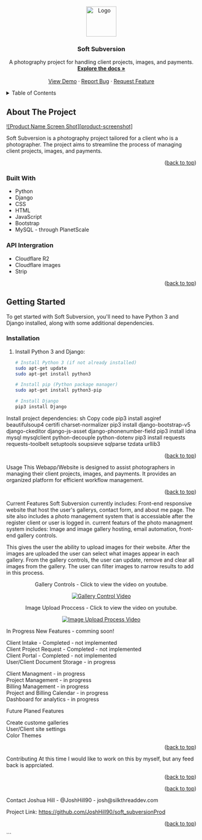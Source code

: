 <!-- Improved compatibility of back to top link: See: https://github.com/othneildrew/Best-README-Template/pull/73 -->
<a name="readme-top"></a>
<!--
*** Thanks for checking out the Soft Subversion project by JoshHill90.
*** If you have suggestions for improvement, feel free to open an issue or pull request.
*** Don't forget to give the project a star if you find it useful!
*** Thank you for your support! Now, let's create something amazing! :D
-->



<!-- PROJECT SHIELDS -->


<!-- PROJECT LOGO -->
<br />
<div align="center">
  <a href="https://github.com/JoshHill90/soft_subversionProd">
   </a>  
    <img src="https://imagedelivery.net/4_y5kVkw2ENjgzV454LjcQ/80334d4c-e947-461a-8387-2e21d40c9800/icon" alt="Logo" width="80" height="auto">
 

  <h3 align="center">Soft Subversion</h3>

  <p align="center">
    A photography project for handling client projects, images, and payments.
    <br />
    <a href="https://github.com/JoshHill90/soft_subversionProd"><strong>Explore the docs »</strong></a>
    <br />
    <br />
    <a href="https://github.com/JoshHill90/soft_subversionProd">View Demo</a>
    ·
    <a href="https://github.com/JoshHill90/soft_subversionProd/issues">Report Bug</a>
    ·
    <a href="https://github.com/JoshHill90/soft_subversionProd/issues">Request Feature</a>
  </p>
</div>


<!-- TABLE OF CONTENTS -->
<details>
  <summary>Table of Contents</summary>
  <ol>
    <li>
      <a href="#about-the-project">About The Project</a>
      <ul>
        <li><a href="#built-with">Built With</a></li>
      </ul>
    </li>
    <li>
      <a href="#getting-started">Getting Started</a>
      <ul>
        <li><a href="#installation">Installation</a></li>
      </ul>
    </li>
    <li><a href="#usage">Usage</a></li>
    <li><a href="#current-features">Current Features</a></li>
    <li><a href="#contributing">Contributing</a></li>
    <li><a href="#license">License</a></li>
    <li><a href="#contact">Contact</a></li>
  </ol>
</details>


<!-- ABOUT THE PROJECT -->
## About The Project

[![Product Name Screen Shot][product-screenshot]](https://blog.silkthreaddev.com)

Soft Subversion is a photography project tailored for a client who is a photographer. The project aims to streamline the process of managing client projects, images, and payments.

<p align="right">(<a href="#readme-top">back to top</a>)</p>


### Built With

* Python
* Django
* CSS
* HTML
* JavaScript
* Bootstrap
* MySQL - through PlanetScale

### API Intergration
* Cloudflare R2
* Cloudflare images
* Strip


<p align="right">(<a href="#readme-top">back to top</a>)</p>


<!-- GETTING STARTED -->
## Getting Started

To get started with Soft Subversion, you'll need to have Python 3 and Django installed, along with some additional dependencies.

### Installation

1. Install Python 3 and Django:
   ```sh
   # Install Python 3 (if not already installed)
   sudo apt-get update
   sudo apt-get install python3

   # Install pip (Python package manager)
   sudo apt-get install python3-pip

   # Install Django
   pip3 install Django
Install project dependencies:
sh
Copy code
pip3 install asgiref beautifulsoup4 certifi charset-normalizer
pip3 install django-bootstrap-v5 django-ckeditor django-js-asset django-phonenumber-field
pip3 install idna mysql mysqlclient python-decouple python-dotenv
pip3 install requests requests-toolbelt setuptools soupsieve sqlparse tzdata urllib3
<p align="right">(<a href="#readme-top">back to top</a>)</p>
<!-- USAGE -->
Usage
This Webapp/Website is designed to assist photographers in managing their client projects, images, and payments. It provides an organized platform for efficient workflow management.

<p align="right">(<a href="#readme-top">back to top</a>)</p>
<!-- CURRENT FEATURES -->
Current Features
Soft Subversion currently includes:
Front-end responsive website that host the user's gallerys, contact form, and about me page.
The site also includes a photo management system that is accessiable after the register client or user is logged in. 
current featurs of the photo managment system includes:
Image and image gallery hosting, email automation, front-end gallery controls. 

This gives the user the ability to upload images for their website. After the images are uploaded the user can select what images appear in each gallery. From the gallery controls, the user can update, remove and clear all images from the gallery. The user can filter images to narrow results to add in this process. 

<div align="center">
Gallery Controls - Click to view the video on youtube.

[![Gallery Control Video](https://i.ytimg.com/an_webp/-i8q9b3i3FA/mqdefault_6s.webp?du=3000&sqp=COCBu6sG&rs=AOn4CLCE5DpJKitRE2yZqvad5MmIO_XXBg)](https://www.youtube.com/watch?v=-i8q9b3i3FA&ab_channel=SilkThreadDev)

Image Upload Proccess - Click to view the video on youtube.

[![Image Upload Process Video](https://i.ytimg.com/an_webp/c3zoDaT9-gg/mqdefault_6s.webp?du=3000&sqp=CKjluqsG&rs=AOn4CLAaL4yZbsQaiwrPr8yznWHlsHKKZw)](https://www.youtube.com/watch?v=c3zoDaT9-gg&ab_channel=SilkThreadDev)

 </div> 
<!-- IN PROGRESS FEATURES -->
In Progress New Features - comming soon!<br />

 Client Intake - Completed - not implemented<br />
 Client Project Request - Completed - not implemented<br />
 Client Portal - Completed - not implemented<br />
 User/Client Document Storage - in progress<br />
 
 Client Managment - in progress<br />
 Project Management - in progress<br />
 Billing Management - in progress<br />
 Project and Billing Calendar - in progress<br />
 Dashboard for analytics - in progress<br />
 
 <!-- FUTURE FEATURES -->
 Future Planed Features<br />

 Create custome galleries<br />
 User/Client site settings<br />
 Color Themes<br />


<p align="right">(<a href="#readme-top">back to top</a>)</p>
<!-- CONTRIBUTING -->
Contributing
At this time I would like to work on this by myself, but any feed back is apprciated. 
<p align="right">(<a href="#readme-top">back to top</a>)</p>

<p align="right">(<a href="#readme-top">back to top</a>)</p>
<!-- CONTACT -->
Contact
Joshua Hill - @JoshHill90 - josh@silkthreaddev.com

Project Link: https://github.com/JoshHill90/soft_subversionProd

<p align="right">(<a href="#readme-top">back to top</a>)</p>
```
